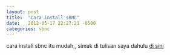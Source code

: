 ```yaml
---
layout: post
title:  "Cara install sBNC"
date:   2012-05-17 22:27:21 -0500
categories: sbnc
---
```

cara install sbnc itu mudah,, simak di tulisan saya dahulu <a href="http://ciutirc.blogspot.com/2011/03/cara-install-shroudbnc-sbnc.html">di sini</a>
